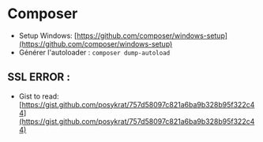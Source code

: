 # Composer

* Setup Windows: [https://github.com/composer/windows-setup](https://github.com/composer/windows-setup)
* Générer l'autoloader : `composer dump-autoload`

## SSL ERROR :

* Gist to read: [https://gist.github.com/posykrat/757d58097c821a6ba9b328b95f322c44](https://gist.github.com/posykrat/757d58097c821a6ba9b328b95f322c44)
